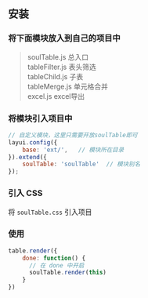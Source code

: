 ## 安装
### 将下面模块放入到自己的项目中

>soulTable.js     总入口  
  tableFilter.js  表头筛选   
  tableChild.js   子表    
  tableMerge.js   单元格合并    
  excel.js        excel导出    

### 将模块引入项目中
```js
// 自定义模块，这里只需要开放soulTable即可
layui.config({
    base: 'ext/',   // 模块所在目录
}).extend({                         
    soulTable: 'soulTable'  // 模块别名
});
```
### 引入 CSS 
将 `soulTable.css` 引入项目

### 使用
```js
table.render({
    done: function() {
      // 在 done 中开启
      soulTable.render(this)
    }
})
```
